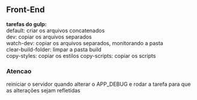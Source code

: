 ## Front-End ##
**tarefas do gulp:**  
default: criar os arquivos concatenados  
dev: copiar os arquivos separados  
watch-dev: copiar os arquivos separados, monitorando a pasta  
clear-build-folder: limpar a pasta build  
copy-styles: copiar os estilos
copy-scripts: copiar os scripts

### Atencao ###
reiniciar o servidor quando alterar o APP_DEBUG e rodar a tarefa para que as alterações sejam refletidas